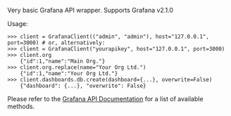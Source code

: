 Very basic Grafana API wrapper. Supports Grafana v2.1.0 

Usage:
    
    >>> client = GrafanaClient(("admin", "admin"), host="127.0.0.1", port=3000) # or, alternatively:
    >>> client = GrafanaClient("yourapikey", host="127.0.0.1", port=3000)
    >>> client.org
        {"id":1,"name":"Main Org."}
    >>> client.org.replace(name="Your Org Ltd.")
        {"id":1,"name":"Your Org Ltd."}
    >>> client.dashboards.db.create(dashboard={...}, overwrite=False)
        {"dashboard": {...}, "overwrite": False}

Please refer to the [Grafana API Documentation](http://docs.grafana.org/reference/http_api/) for a list of available methods.
